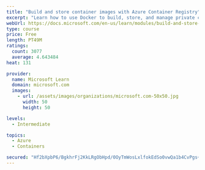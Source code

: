 ```yaml
---
title: "Build and store container images with Azure Container Registry"
excerpt: "Learn how to use Docker to build, store, and manage private container images with the Azure Container Registry."
webUrl: https://docs.microsoft.com/en-us/learn/modules/build-and-store-container-images/
type: course
price: Free
length: PT49M
ratings:
  count: 3077
  average: 4.643484
heat: 131

provider:
  name: Microsoft Learn
  domain: microsoft.com
  images:
    - url: /assets/images/organizations/microsoft.com-50x50.jpg
      width: 50
      height: 50

levels:
  - Intermediate

topics:
  - Azure
  - Containers

secured: "Hf2bXpbP6/BgkhrFj2KkLRgObHpd/0OyTmWosLxlfokEdSo0vwQa1b4CvPgs+3zmTOdzkDkkrRhkxtYRGVkbEGIwhMwHyLitRaseYueHZIIqVcSPLnjpTvr7/99owY6sfW3V5gKsidFA3WENvVE6ZARi2KjCAhPQxVHig0QzAmTIHcWk4iNrrbXI4N7ax2bvWrgK8l+rnegEI04XRUp45q47SSU41nzlHyp3F4F+MnD1ZLQvRaL4TPE8vfgih6I/Tp5ABYuYzygyUEbrwqx8v5C+5yr8a9WFWjax4WNQaSNDZXpR8D/1pEV+UxH9ODDzRlGSVU5Obp2mbVxbSO9mWOLKvHpRZzn30FIHCPioVKIe7wUD9i2LFC1m2cPwENAo6pUe7eSDy+ooxmsGAwky1KrRPtcYiWzIabwFtcI611E=;rveGAmduRL+1TkGC7hGbmw=="
---
```


